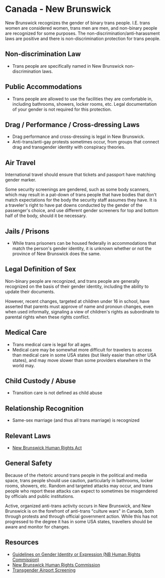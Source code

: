 # Canada - New Brunswick

New Brunswick recognizes the gender of binary trans people. I.E. trans women
are considered women, trans men are men, and non-binary people are
recognized for some purposes. The non-discrimination/anti-harassment laws
are positive and there is non-discrimination protection for trans people.

## Non-discrimination Law

 * Trans people are specifically named in New Brunswick non-discrimination laws.

## Public Accommodations

 * Trans people are allowed to use the facilities they are comfortable
   in, including bathrooms, showers, locker rooms, etc.  Legal
   documentation of your gender is not required for this protection.

## Drag / Performance / Cross-dressing Laws

 * Drag performance and cross-dressing is legal in New Brunswick.
 * Anti-trans/anti-gay protests sometimes occur, from groups that
   connect drag and transgender identity with conspiracy theories.

## Air Travel

International travel should ensure that tickets and passport have
matching gender marker.

Some security screenings are gendered, such as some body scanners, which
may result in a pat-down of trans people that have bodies that don't
match expectations for the body the security staff assumes they have. It
is a traveler's right to have pat downs conducted by the gender of the
passenger's choice, and use different gender screeners for top and
bottom half of the body, should it be necessary.

## Jails / Prisons

 * While trans prisoners can be housed federally in accommodations that
   match the person's gender identity, it is unknown whether or not the
   province of New Brunswick does the same.

## Legal Definition of Sex

Non-binary people are recognized, and trans people are generally
recognized on the basis of their gender identity, including the ability
to update their documents.

However, recent changes, targeted at children under 16 in school, have
asserted that parents must approve of name and pronoun changes, even
when used informally, signaling a view of children's rights as
subordinate to parental rights when these rights conflict.

## Medical Care

 * Trans medical care is legal for all ages.
 * Medical care may be somewhat more difficult for travelers to access
   than medical care in some USA states (but likely easier than other
   USA states), and may move slower than some providers elsewhere in the
   world may.

## Child Custody / Abuse

 * Transition care is not defined as child abuse

## Relationship Recognition

 * Same-sex marriage (and thus all trans marriage) is recognized

## Relevant Laws

 * [New Brunswick Human Rights
   Act](https://laws.gnb.ca/en/ShowPdf/cs/2011-c.171.pdf)

## General Safety

Because of the rhetoric around trans people in the political and media
space, trans people should use caution, particularly in bathrooms,
locker rooms, showers, etc.  Random and targeted attacks may occur, and
trans people who report these attacks can expect to sometimes be misgendered
by officials and public institutions.

Active, organized anti-trans activity occurs in New Brunswick, and New
Brunswick is on the forefront of anti-trans "culture wars" in Canada,
both through protests and through official government action.
While this has not progressed to the degree it has in some USA states,
travellers should be aware and monitor for changes.

## Resources

 * [Guidelines on Gender Identity or Expression (NB Human Rights
   Commission)](https://www2.gnb.ca/content/dam/gnb/Departments/hrc-cdp/PDF/Guideline-on-gender-identity-or-expression.pdf)
 * [New Brunswick Human Rights
   Commission](https://www2.gnb.ca/content/gnb/en/departments/nbhrc.html)
 * [Transgender Airport Screening](https://www.catsa-acsta.gc.ca/en/transgender-passengers)
